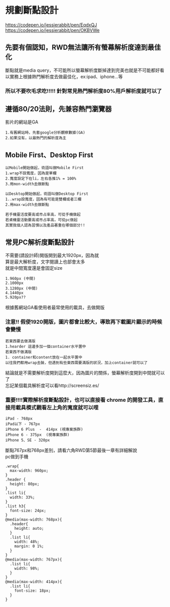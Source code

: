 # 規劃斷點設計
https://codepen.io/jessierabbit/pen/EqdxQJ<br/>
https://codepen.io/jessierabbit/pen/OKBVWe<br/>

## 先要有個認知，RWD無法讓所有螢幕解析度達到最佳化
斷點就是media query，不可能所以螢幕解析度斷掉達到完美也就是不可能都好看<br/>
以實務上根據熱門解析度去做最佳化，ex:ipad、iphone...等<br/>
### 所以不要吹毛求吃!!!!! 針對常見熱門解析度80%用戶解析度就可以了<br/>

## 遵循80/20法則，先兼容熱門瀏覽器
影片的網站是GA<br/>
```
1.有舊網站時，先套google分析觀察數據(GA)
2.如果沒有，以最熱門的解析度為主
```

##  Mobile First、Desktop First
```
以Mobile開始做起，術語叫做Mobile First
1.wrap不設寬度，因為是單欄
2.寬度設定下在li，左右各推1% = 100%
3.用mon-width去做斷點

以Desktop開始做起，術語叫做Desktop First
1..wrap設寬度，因為有可能是雙欄或者三欄
2.用max-width去做斷點

若手機靈活度要高或市占率高，可從手機做起
若桌機靈活動要高或市占率高，可從pc做起
其實我個人認為習慣以及產品著重在哪個部分!!
```

## 常見PC解析度斷點設計
不需要(請設計師)開版開到最大1920px，因為就<br/>算是最大解析度，文字閱讀上也部會太多<br/>
就是中間寬度還是會固定size<br/>

```
1.960px (中間)
2.1000px
3.1280px (中間)
4.1440px 
5.920px?? 
```
根據舊網站GA看使用者最常使用的載具，去做開版<br/>
### 注意!! 假使1920開版，圖片都會比較大，導致再下載圖片顯示的時候會變慢
```
若東西要去做滿版
1.hearder 這邊多加一個container水平置中
若東西不做滿版
1. container和content放在一起水平置中
以往我們都用wrap去裝，但遇到有些東西需要滿版的狀況，加上container就可以了
```
結論就是不需要解析度開到這麼大，因為圖片的關係，螢幕解析度開到中間就可以了<br/>
忘記某個載具解析度可以看http://screensiz.es/<br/>
### 重要!!!!實際解析度斷點設計，也可以直接看 chrome 的開發工具，直接用載具模式觀看左上角的寬度就可以哩

```
iPad - 768px
iPad以下 - 767px
iPhone 6 Plus  -  414px (視專案族群)
iPhone 6 - 375px  (視專案族群)
iPhone 5、SE - 320px
```

斷點767px和768px差別，請看六角RWD第5節最後一章有詳細解說<br/>
pc做到手機<br/>
```
.wrap{
  max-width: 960px;
}
.header {
  height: 80px;
}
.list li{
  width: 33%;
}
.list h3{
  font-size: 24px;
}
@media(max-width: 768px){
  .header{
    height: auto;
  }
  .list li{
    width: 48%;
    margin: 0 1%;
  }
}
@media(max-width: 767px){
  .list li{
    width: 98%;
  }
}
@media(max-width: 414px){
  .list li{
    font-size: 18px;
  }
}
```
